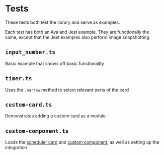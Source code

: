 # Tests

These tests both test the library and serve as examples.

Each test has both an Ava and Jest example. They are functionally the same, except that the Jest examples also perform image snapshotting.

## `input_number.ts`

Basic example that shows off basic functionality

## `timer.ts`

Uses the `.narrow` method to select relevant parts of the card

## `custom-card.ts`

Demonstrates adding a custom card as a module

## `custom-component.ts`

Loads the [scheduler card](https://github.com/nielsfaber/scheduler-card) and [custom component](https://github.com/nielsfaber/scheduler-component), as well as setting up the integration
